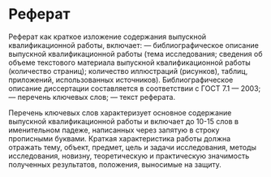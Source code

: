 # Реферат 

Реферат как краткое изложение содержания выпускной квалификационной работы, включает:
— библиографическое описание выпускной квалификационной работы (тема исследования; сведения об объеме текстового материала выпускной квалификационной работы (количество страниц); количество иллюстраций (рисунков), таблиц, приложений, использованных источников). Библиографическое описание диссертации составляется в соответствии с ГОСТ 7.1 — 2003;
— перечень ключевых слов;
— текст реферата.

Перечень ключевых слов характеризует основное содержание выпускной квалификационной работы и включает до 10-15 слов в именительном падеже, написанных через запятую в строку прописными буквами. Краткая характеристика работы должна отражать тему, объект, предмет, цель и задачи исследования, методы исследования, новизну, теоретическую и практическую значимость полученных результатов, положения, выносимые на защиту.
